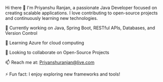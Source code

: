 Hi there 👋
I'm Priyanshu Ranjan, a passionate Java Developer focused on creating scalable applications. I love contributing to open-source projects and continuously learning new technologies.

🔭 Currently working on Java, Spring Boot, RESTful APIs, Databases, and Version Control

🌱 Learning Azure for cloud computing

👯 Looking to collaborate on Open-Source Projects

📫 Reach me at: Priyanshuranjan@live.com

⚡ Fun fact: I enjoy exploring new frameworks and tools!
